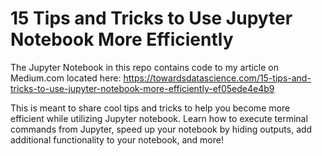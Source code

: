# 15 Tips and Tricks to Use Jupyter Notebook More Efficiently

The Jupyter Notebook in this repo contains code to my article on Medium.com located here: https://towardsdatascience.com/15-tips-and-tricks-to-use-jupyter-notebook-more-efficiently-ef05ede4e4b9

This is meant to share cool tips and tricks to help you become more efficient while utilizing Jupyter notebook. Learn how to execute terminal commands from Jupyter, speed up your notebook by hiding outputs, add additional functionality to your notebook, and more!
